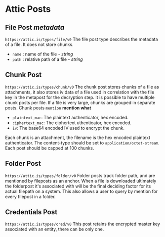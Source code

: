 # Attic Posts

## File Post *metadata*

`https://attic.is/types/file/v0`
The file post type describes the metadata of a file. It does not store chunks.
- `name` : name of the file - *string*
- `path` : relative path of a file - *string*
 

## Chunk Post

`https://attic.is/types/chunk/v0`
The chunk post stores chunks of a file as attachments, it also stores iv data of a file used in correlation with the 
file key in the metapost for the decryption step. It is possible to have multiple chunk posts per file. If a file is very
large, chunks are grouped in separate posts. Chunk posts `mention` **mention what**

- `plaintext_mac`: The plaintext authenticator, hex encoded.
- `ciphertext_mac`: The ciphertext uthenticator, hex encoded.
- `iv`: The base64 encoded IV used to encrypt the chunk.

Each chunk is an attachment, the filename is the hex encoded plaintext
authenticator. The content-type should be set to `application/octet-stream`.
Each post should be capped at 100 chunks.

## Folder Post

`https://attic.is/types/folder/v0`
Folder posts track folder path, and are mentioned by fileposts as an anchor. When a file is downloaded ultimately the
folderpost it's associated with will be the final deciding factor for its actual filepath on a system. This also 
allows a user to query by mention for every filepost in a folder.

## Credentials Post

`https://attic.is/types/cred/v0`
This post retains the encrypted master key associated with an entity, there can be only one. 
